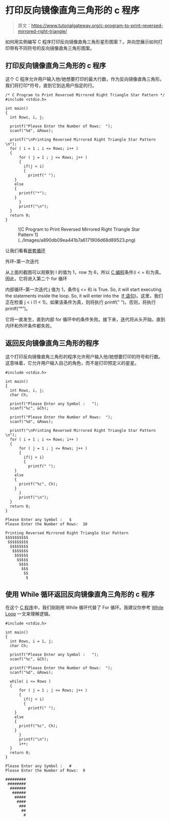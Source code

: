 # 打印反向镜像直角三角形的 c 程序

> 原文：<https://www.tutorialgateway.org/c-program-to-print-reversed-mirrored-right-triangle/>

如何用实例编写 C 程序打印反向镜像直角三角形星形图案？。并向您展示如何打印带有不同符号的反向镜像直角三角形图案。

## 打印反向镜像直角三角形的 c 程序

这个 C 程序允许用户输入他/她想要打印的最大行数，作为反向镜像直角三角形。我们将打印*符号，直到它到达用户指定的行。

```
/* C Program to Print Reversed Mirrored Right Triangle Star Pattern */
#include <stdio.h>

int main() 
{
  int Rows, i, j;

  printf("Please Enter the Number of Rows:  ");
  scanf("%d", &Rows);

  printf("\nPrinting Reversed Mirrored Right Triangle Star Pattern \n");
  for ( i = 1 ; i <= Rows; i++ ) 
  {
      for ( j = 1 ; j <= Rows; j++ ) 
      {
      	if(j < i)
      	{
          printf(" ");
	}
	else
	{
	  printf("*");		  	
	}         
      }
      printf("\n");
  }
  return 0;
}
```

<figure class="wp-block-image">![C Program to Print Reversed Mirrored Right Triangle Star Pattern 1](../Images/a890db09ea441b7a6171906d68d89523.png)</figure>

让我们看看[嵌套循环](https://www.tutorialgateway.org/for-loop-in-c-programming/)

外环–第一次迭代

从上面的截图可以观察到 I 的值为 1，row 为 6，所以 [C 编程](https://www.tutorialgateway.org/c-programming/)条件(i < = 6)为真。因此，它将进入第二个 for 循环

内部循环–第一次迭代:j 值为 1，条件(j <= 6) is True. So, it will start executing the statements inside the loop. So, it will enter into the  [If 语句](https://www.tutorialgateway.org/if-statement-in-c/))。这里，我们正在检查 j < i (1 < 1)。如果该条件为真，则将执行 printf(" ")。否则，将执行 printf(“*”)。

它将一直发生，直到内部 for 循环中的条件失败。接下来，迭代将从头开始，直到内环和外环条件都失败。

## 返回反向镜像直角三角形的程序

这个打印反向镜像直角三角形的程序允许用户输入他/她想要打印的符号和行数。这意味着，它允许用户输入自己的角色，而不是打印预定义的星星。

```
#include <stdio.h>

int main() 
{
  int Rows, i, j;
  char Ch;

  printf("Please Enter any Symbol :   ");
  scanf("%c", &Ch); 

  printf("Please Enter the Number of Rows:  ");
  scanf("%d", &Rows);

  printf("\nPrinting Reversed Mirrored Right Triangle Star Pattern \n");
  for ( i = 1 ; i <= Rows; i++ ) 
  {
      for ( j = 1 ; j <= Rows; j++ ) 
      {
      	if(j < i)
      	{
          printf(" ");
	}
	else
	{
	  printf("%c", Ch);		  	
	}         
      }
      printf("\n");
  }
  return 0;
}
```

```
Please Enter any Symbol :   $
Please Enter the Number of Rows:  10

Printing Reversed Mirrored Right Triangle Star Pattern 
$$$$$$$$$$
 $$$$$$$$$
  $$$$$$$$
   $$$$$$$
    $$$$$$
     $$$$$
      $$$$
       $$$
        $$
         $
```

## 使用 While 循环返回反向镜像直角三角形的 c 程序

在这个 [C 程序](https://www.tutorialgateway.org/c-programming-examples/)中，我们刚刚用 While 循环代替了 For 循环。我建议你参考 [While Loop](https://www.tutorialgateway.org/while-loop-in-c/) 一文来理解逻辑。

```
#include <stdio.h>

int main() 
{
  int Rows, i = 1, j;
  char Ch;

  printf("Please Enter any Symbol :   ");
  scanf("%c", &Ch); 

  printf("Please Enter the Number of Rows:  ");
  scanf("%d", &Rows);

  while( i <= Rows ) 
  {
      for ( j = 1 ; j <= Rows; j++ ) 
      {
      	if(j < i)
      	{
          printf(" ");
	}
	else
	{
	  printf("%c", Ch);		  	
	}         
      }
      printf("\n");
      i++;
  }
  return 0;
}
```

```
Please Enter any Symbol :   #
Please Enter the Number of Rows:  9

#########
 ########
  #######
   ######
    #####
     ####
      ###
       ##
        #
```